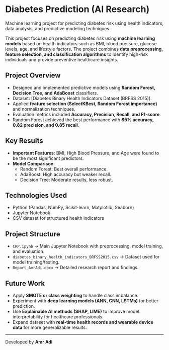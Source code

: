 # Diabetes Prediction (AI Research)
Machine learning project for predicting diabetes risk using health indicators, data analysis, and predictive modeling techniques.

This project focuses on predicting diabetes risk using **machine learning models** based on health indicators such as BMI, blood pressure, glucose levels, age, and lifestyle factors. The project combines **data preprocessing, feature selection, and classification algorithms** to identify high-risk individuals and provide preventive healthcare insights.

##  Project Overview
- Designed and implemented predictive models using **Random Forest, Decision Tree, and AdaBoost** classifiers.  
- Dataset: [Diabetes Binary Health Indicators Dataset (BRFSS 2015)]. 
- Applied **feature selection (SelectKBest, Random Forest importance)** and normalization techniques.  
- Evaluation metrics included **Accuracy, Precision, Recall, and F1-score**.  
- Random Forest achieved the best performance with **85% accuracy, 0.82 precision, and 0.85 recall**.  

##  Key Results
- **Important Features**: BMI, High Blood Pressure, and Age were found to be the most significant predictors.  
- **Model Comparison**:  
  - Random Forest: Best overall performance.  
  - AdaBoost: High accuracy but weaker recall.  
  - Decision Tree: Moderate results, less robust.  

##  Technologies Used
- Python (Pandas, NumPy, Scikit-learn, Matplotlib, Seaborn)  
- Jupyter Notebook  
- CSV dataset for structured health indicators  

##  Project Structure
- `CRP.ipynb` → Main Jupyter Notebook with preprocessing, model training, and evaluation.  
- `diabetes_binary_health_indicators_BRFSS2015.csv` → Dataset used for model training/testing.  
- `Report_AmrAdi.docx` → Detailed research report and findings.  

##  Future Work
- Apply **SMOTE or class weighting** to handle class imbalance.  
- Experiment with **deep learning models (ANN, CNN, LSTMs)** for better prediction.  
- Use **Explainable AI methods (SHAP, LIME)** to improve model interpretability for healthcare professionals.  
- Expand dataset with **real-time health records and wearable device data** for more generalizable results.  

---
Developed by **Amr Adi**  

